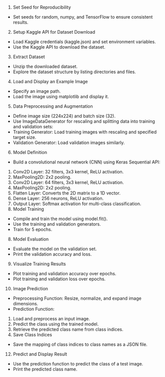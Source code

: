 1. Set Seed for Reproducibility
- Set seeds for random, numpy, and TensorFlow to ensure consistent results.
2. Setup Kaggle API for Dataset Download
- Load Kaggle credentials (kaggle.json) and set environment variables.
- Use the Kaggle API to download the dataset.
3. Extract Dataset
- Unzip the downloaded dataset.
- Explore the dataset structure by listing directories and files.
4. Load and Display an Example Image
- Specify an image path.
- Load the image using matplotlib and display it.
5. Data Preprocessing and Augmentation
- Define image size (224x224) and batch size (32).
- Use ImageDataGenerator for rescaling and splitting data into training and
validation sets:
- Training Generator: Load training images with rescaling and specified target
size.
- Validation Generator: Load validation images similarly.
6. Model Definition
- Build a convolutional neural network (CNN) using Keras Sequential API:
1. Conv2D Layer: 32 filters, 3x3 kernel, ReLU activation.
2. MaxPooling2D: 2x2 pooling.
3. Conv2D Layer: 64 filters, 3x3 kernel, ReLU activation.
4. MaxPooling2D: 2x2 pooling.
5. Flatten Layer: Converts the 2D matrix to a 1D vector.
6. Dense Layer: 256 neurons, ReLU activation.
7. Output Layer: Softmax activation for multi-class classification.
7. Model Training
- Compile and train the model using model.fit().
- Use the training and validation generators.
- Train for 5 epochs.
8. Model Evaluation
- Evaluate the model on the validation set.
- Print the validation accuracy and loss.
9. Visualize Training Results
- Plot training and validation accuracy over epochs.
- Plot training and validation loss over epochs.
10. Image Prediction
- Preprocessing Function: Resize, normalize, and expand image dimensions.
- Prediction Function:
1. Load and preprocess an input image.
2. Predict the class using the trained model.
3. Retrieve the predicted class name from class indices.
11. Save Class Indices
- Save the mapping of class indices to class names as a JSON file.
12. Predict and Display Result
- Use the prediction function to predict the class of a test image.
- Print the predicted class name.
